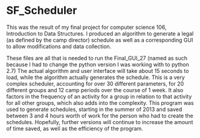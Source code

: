SF_Scheduler
============

  This was the result of my final project for computer science 106, 
Introduction to Data Structures. I produced an algorithm to generate
a legal (as defined by the camp director) schedule as well as a
corresponding GUI to allow modifications and data collection.

  These files are all that is needed to run the Final_GUI_27 (named as
such because I had to change the python version I was working with to
python 2.7) The actual algorithm and user interface will take about 15
seconds to load, while the algorithm actually generates the schedule.
This is a very complex scheduler, accounting for over 30 different
parameters, for 20 different groups and 12  camp periods over the course
of 1 week. It also factors in the frequency of an activity for a group
in relation to that activity for all other groups, which also adds into
the complexity.
  This program was used to generate schedules, starting in the summer of
2013 and saved between 3 and 4 hours worth of work for the person who
had to create the schedules. Hopefully, further versions will continue
to increase the amount of time saved, as well as the efficiency of the
program.
